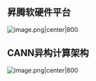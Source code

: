 
## 昇腾软硬件平台

![image.png|center|800](https://cdn.jsdelivr.net/gh/NEUQer-xing/Markdown_images@master/images-2/20250425143527.png)

## CANN异构计算架构

![image.png|center|800](https://cdn.jsdelivr.net/gh/NEUQer-xing/Markdown_images@master/images-2/20250425143717.png)
